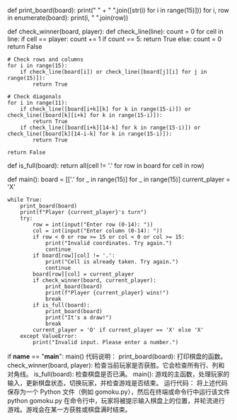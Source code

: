 def print_board(board):
    print("  " + " ".join([str(i) for i in range(15)]))
    for i, row in enumerate(board):
        print(i, " ".join(row))

def check_winner(board, player):
    def check_line(line):
        count = 0
        for cell in line:
            if cell == player:
                count += 1
                if count == 5:
                    return True
            else:
                count = 0
        return False

    # Check rows and columns
    for i in range(15):
        if check_line(board[i]) or check_line([board[j][i] for j in range(15)]):
            return True

    # Check diagonals
    for i in range(11):
        if check_line([board[i+k][k] for k in range(15-i)]) or check_line([board[k][i+k] for k in range(15-i)]):
            return True
        if check_line([board[i+k][14-k] for k in range(15-i)]) or check_line([board[k][14-i-k] for k in range(15-i)]):
            return True

    return False

def is_full(board):
    return all(cell != '.' for row in board for cell in row)

def main():
    board = [['.' for _ in range(15)] for _ in range(15)]
    current_player = 'X'

    while True:
        print_board(board)
        print(f"Player {current_player}'s turn")
        try:
            row = int(input("Enter row (0-14): "))
            col = int(input("Enter column (0-14): "))
            if row < 0 or row >= 15 or col < 0 or col >= 15:
                print("Invalid coordinates. Try again.")
                continue
            if board[row][col] != '.':
                print("Cell is already taken. Try again.")
                continue
            board[row][col] = current_player
            if check_winner(board, current_player):
                print_board(board)
                print(f"Player {current_player} wins!")
                break
            if is_full(board):
                print_board(board)
                print("It's a draw!")
                break
            current_player = 'O' if current_player == 'X' else 'X'
        except ValueError:
            print("Invalid input. Please enter a number.")

if __name__ == "__main__":
    main()
代码说明：
print_board(board): 打印棋盘的函数。
check_winner(board, player): 检查当前玩家是否获胜。它会检查所有行、列和对角线。
is_full(board): 检查棋盘是否已满。
main(): 游戏的主函数，处理玩家的输入，更新棋盘状态，切换玩家，并检查游戏是否结束。
运行代码：
将上述代码保存为一个 Python 文件（例如 gomoku.py），然后在终端或命令行中运行该文件
python gomoku.py
在命令行中，玩家将被提示输入棋盘上的位置，并轮流进行游戏。游戏会在某一方获胜或棋盘满时结束。
